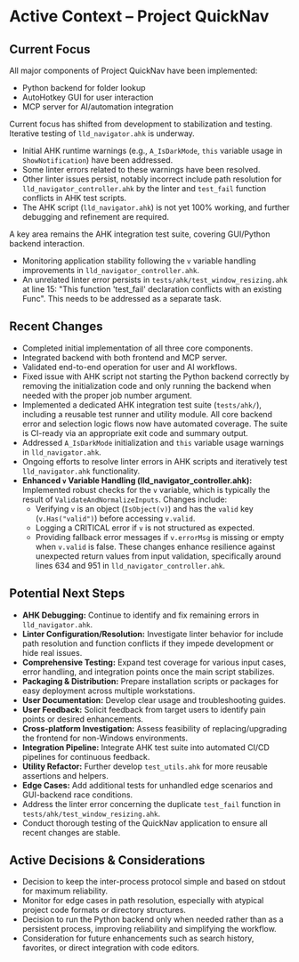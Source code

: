 # Active Context – Project QuickNav

## Current Focus

All major components of Project QuickNav have been implemented:

- Python backend for folder lookup
- AutoHotkey GUI for user interaction
- MCP server for AI/automation integration

Current focus has shifted from development to stabilization and testing. Iterative testing of `lld_navigator.ahk` is underway.
- Initial AHK runtime warnings (e.g., `A_IsDarkMode`, `this` variable usage in `ShowNotification`) have been addressed.
- Some linter errors related to these warnings have been resolved.
- Other linter issues persist, notably incorrect include path resolution for `lld_navigator_controller.ahk` by the linter and `test_fail` function conflicts in AHK test scripts.
- The AHK script (`lld_navigator.ahk`) is not yet 100% working, and further debugging and refinement are required.

A key area remains the AHK integration test suite, covering GUI/Python backend interaction.
- Monitoring application stability following the `v` variable handling improvements in `lld_navigator_controller.ahk`.
- An unrelated linter error persists in `tests/ahk/test_window_resizing.ahk` at line 15: "This function 'test_fail' declaration conflicts with an existing Func". This needs to be addressed as a separate task.

## Recent Changes

- Completed initial implementation of all three core components.
- Integrated backend with both frontend and MCP server.
- Validated end-to-end operation for user and AI workflows.
- Fixed issue with AHK script not starting the Python backend correctly by removing the initialization code and only running the backend when needed with the proper job number argument.
- Implemented a dedicated AHK integration test suite (`tests/ahk/`), including a reusable test runner and utility module. All core backend error and selection logic flows now have automated coverage. The suite is CI-ready via an appropriate exit code and summary output.
- Addressed `A_IsDarkMode` initialization and `this` variable usage warnings in `lld_navigator.ahk`.
- Ongoing efforts to resolve linter errors in AHK scripts and iteratively test `lld_navigator.ahk` functionality.
- **Enhanced `v` Variable Handling (lld_navigator_controller.ahk):** Implemented robust checks for the `v` variable, which is typically the result of `ValidateAndNormalizeInputs`. Changes include:
    - Verifying `v` is an object (`IsObject(v)`) and has the `valid` key (`v.Has("valid")`) before accessing `v.valid`.
    - Logging a CRITICAL error if `v` is not structured as expected.
    - Providing fallback error messages if `v.errorMsg` is missing or empty when `v.valid` is false.
These changes enhance resilience against unexpected return values from input validation, specifically around lines 634 and 951 in `lld_navigator_controller.ahk`.

## Potential Next Steps

- **AHK Debugging:** Continue to identify and fix remaining errors in `lld_navigator.ahk`.
- **Linter Configuration/Resolution:** Investigate linter behavior for include path resolution and function conflicts if they impede development or hide real issues.
- **Comprehensive Testing:** Expand test coverage for various input cases, error handling, and integration points once the main script stabilizes.
- **Packaging & Distribution:** Prepare installation scripts or packages for easy deployment across multiple workstations.
- **User Documentation:** Develop clear usage and troubleshooting guides.
- **User Feedback:** Solicit feedback from target users to identify pain points or desired enhancements.
- **Cross-platform Investigation:** Assess feasibility of replacing/upgrading the frontend for non-Windows environments.
- **Integration Pipeline:** Integrate AHK test suite into automated CI/CD pipelines for continuous feedback.
- **Utility Refactor:** Further develop `test_utils.ahk` for more reusable assertions and helpers.
- **Edge Cases:** Add additional tests for unhandled edge scenarios and GUI-backend race conditions.
- Address the linter error concerning the duplicate `test_fail` function in `tests/ahk/test_window_resizing.ahk`.
- Conduct thorough testing of the QuickNav application to ensure all recent changes are stable.

## Active Decisions & Considerations

- Decision to keep the inter-process protocol simple and based on stdout for maximum reliability.
- Monitor for edge cases in path resolution, especially with atypical project code formats or directory structures.
- Decision to run the Python backend only when needed rather than as a persistent process, improving reliability and simplifying the workflow.
- Consideration for future enhancements such as search history, favorites, or direct integration with code editors.